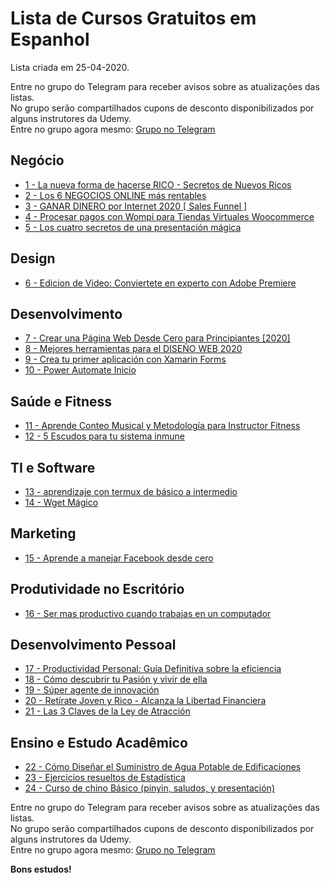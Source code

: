 # Lista de Cursos Gratuitos em Espanhol

Lista criada em 25-04-2020.

Entre no grupo do Telegram para receber avisos sobre as atualizações das listas.  
No grupo serão compartilhados cupons de desconto disponibilizados por alguns instrutores da Udemy.  
Entre no grupo agora mesmo: [Grupo no Telegram](http://bit.ly/2UvKbVX)


## Negócio
 - [ 1 - La nueva forma de hacerse RICO - Secretos de Nuevos Ricos](https://www.udemy.com/course/la-nueva-forma-de-hacerse-rico-secretos-de-nuevos-ricos/?deal_code=UDEAFFBCD320&ranMID=39197&ranEAID=FYTGsFWqJEA&ranSiteID=FYTGsFWqJEA-ru3zxxTKc5sff70WsFQgzw&LSNPUBID=FYTGsFWqJEA)
 - [ 2 - Los 6 NEGOCIOS ONLINE más rentables](https://www.udemy.com/course/los-6-negocios-online-mas-rentables/?deal_code=UDEAFFBCD320&ranMID=39197&ranEAID=FYTGsFWqJEA&ranSiteID=FYTGsFWqJEA-ru3zxxTKc5sff70WsFQgzw&LSNPUBID=FYTGsFWqJEA)
 - [ 3 - GANAR DINERO por Internet 2020 [ Sales Funnel ]](https://www.udemy.com/course/crea-tu-embudo-de-ventas-automatizado-desde-0/?deal_code=UDEAFFBCD320&ranMID=39197&ranEAID=FYTGsFWqJEA&ranSiteID=FYTGsFWqJEA-ru3zxxTKc5sff70WsFQgzw&LSNPUBID=FYTGsFWqJEA)
 - [ 4 - Procesar pagos con Wompi para Tiendas Virtuales Woocommerce](https://www.udemy.com/course/procesar-pagos-con-wompi-para-tiendas-virtuales-woocommerce/?deal_code=UDEAFFBCD320&ranMID=39197&ranEAID=FYTGsFWqJEA&ranSiteID=FYTGsFWqJEA-ru3zxxTKc5sff70WsFQgzw&LSNPUBID=FYTGsFWqJEA)
 - [ 5 - Los cuatro secretos de una presentación mágica](https://www.udemy.com/course/los-cuatro-secretos-de-una-presentacion-magica/?deal_code=UDEAFFBCD320&ranMID=39197&ranEAID=FYTGsFWqJEA&ranSiteID=FYTGsFWqJEA-ru3zxxTKc5sff70WsFQgzw&LSNPUBID=FYTGsFWqJEA)


## Design
 - [ 6 - Edicion de Video: Conviertete en experto con Adobe Premiere](https://www.udemy.com/course/expertoeditoraudiovisual/?deal_code=UDEAFFBCD320&ranMID=39197&ranEAID=FYTGsFWqJEA&ranSiteID=FYTGsFWqJEA-ru3zxxTKc5sff70WsFQgzw&LSNPUBID=FYTGsFWqJEA)


## Desenvolvimento
 - [ 7 - Crear una Página Web Desde Cero para Principiantes [2020]](https://www.udemy.com/course/diseno-web-desde-cero-para-principiantes-gratis/?deal_code=UDEAFFBCD320&ranMID=39197&ranEAID=FYTGsFWqJEA&ranSiteID=FYTGsFWqJEA-ru3zxxTKc5sff70WsFQgzw&LSNPUBID=FYTGsFWqJEA)
 - [ 8 - Mejores herramientas para el DISEÑO WEB 2020](https://www.udemy.com/course/herramientas-para-el-diseno-web/?deal_code=UDEAFFBCD320&ranMID=39197&ranEAID=FYTGsFWqJEA&ranSiteID=FYTGsFWqJEA-ru3zxxTKc5sff70WsFQgzw&LSNPUBID=FYTGsFWqJEA)
 - [ 9 - Crea tu primer aplicación con Xamarin Forms](https://www.udemy.com/course/curso-xamarin-gratis/?deal_code=UDEAFFBCD320&ranMID=39197&ranEAID=FYTGsFWqJEA&ranSiteID=FYTGsFWqJEA-ru3zxxTKc5sff70WsFQgzw&LSNPUBID=FYTGsFWqJEA)
 - [ 10 - Power Automate Inicio](https://www.udemy.com/course/power-automate-inicio/?deal_code=UDEAFFBCD320&ranMID=39197&ranEAID=FYTGsFWqJEA&ranSiteID=FYTGsFWqJEA-ru3zxxTKc5sff70WsFQgzw&LSNPUBID=FYTGsFWqJEA)


## Saúde e Fitness
 - [ 11 - Aprende Conteo Musical y Metodología para Instructor Fitness](https://www.udemy.com/course/aprende-conteo-musical-y-metodologia-para-instructor-fitness/?deal_code=UDEAFFBCD320&ranMID=39197&ranEAID=FYTGsFWqJEA&ranSiteID=FYTGsFWqJEA-ru3zxxTKc5sff70WsFQgzw&LSNPUBID=FYTGsFWqJEA)
 - [ 12 - 5 Escudos para tu sistema inmune](https://www.udemy.com/course/5-pautas-para-fortalecer-tu-sistema-inmune/?deal_code=UDEAFFBCD320&ranMID=39197&ranEAID=FYTGsFWqJEA&ranSiteID=FYTGsFWqJEA-ru3zxxTKc5sff70WsFQgzw&LSNPUBID=FYTGsFWqJEA)


## TI e Software
 - [ 13 - aprendizaje con termux de básico a intermedio](https://www.udemy.com/course/aprendizaje-con-termux-de-basico-a-intermedio/?deal_code=UDEAFFBCD320&ranMID=39197&ranEAID=FYTGsFWqJEA&ranSiteID=FYTGsFWqJEA-ru3zxxTKc5sff70WsFQgzw&LSNPUBID=FYTGsFWqJEA)
 - [ 14 - Wget Mágico](https://www.udemy.com/course/wget-magico/?deal_code=UDEAFFBCD320&ranMID=39197&ranEAID=FYTGsFWqJEA&ranSiteID=FYTGsFWqJEA-ru3zxxTKc5sff70WsFQgzw&LSNPUBID=FYTGsFWqJEA)


## Marketing
 - [ 15 - Aprende a manejar Facebook desde cero](https://www.udemy.com/course/aprende-a-manejar-facebook-desde-cero/?deal_code=UDEAFFBCD320&ranMID=39197&ranEAID=FYTGsFWqJEA&ranSiteID=FYTGsFWqJEA-ru3zxxTKc5sff70WsFQgzw&LSNPUBID=FYTGsFWqJEA)


## Produtividade no Escritório
 - [ 16 - Ser mas productivo cuando trabajas en un computador](https://www.udemy.com/course/ser-mas-productivo-cuando-trabajas-en-un-computador/?deal_code=UDEAFFBCD320&ranMID=39197&ranEAID=FYTGsFWqJEA&ranSiteID=FYTGsFWqJEA-ru3zxxTKc5sff70WsFQgzw&LSNPUBID=FYTGsFWqJEA)


## Desenvolvimento Pessoal
 - [ 17 - Productividad Personal: Guía Definitiva sobre la eficiencia](https://www.udemy.com/course/productividad-personal-guia-definitiva-sobre-la-eficiencia/?deal_code=UDEAFFBCD320&ranMID=39197&ranEAID=FYTGsFWqJEA&ranSiteID=FYTGsFWqJEA-ru3zxxTKc5sff70WsFQgzw&LSNPUBID=FYTGsFWqJEA)
 - [ 18 - Cómo descubrir tu Pasión y vivir de ella](https://www.udemy.com/course/como-descubrir-tu-pasion-y-vivir-de-ella/?deal_code=UDEAFFBCD320&ranMID=39197&ranEAID=FYTGsFWqJEA&ranSiteID=FYTGsFWqJEA-ru3zxxTKc5sff70WsFQgzw&LSNPUBID=FYTGsFWqJEA)
 - [ 19 - Súper agente de innovación](https://www.udemy.com/course/lacocreadora-superagentedeinnovacion/?deal_code=UDEAFFBCD320&ranMID=39197&ranEAID=FYTGsFWqJEA&ranSiteID=FYTGsFWqJEA-ru3zxxTKc5sff70WsFQgzw&LSNPUBID=FYTGsFWqJEA)
 - [ 20 - Retírate Joven y Rico - Alcanza la Libertad Financiera](https://www.udemy.com/course/retirate-joven-y-rico-alcanza-la-libertad-financiera/?deal_code=UDEAFFBCD320&ranMID=39197&ranEAID=FYTGsFWqJEA&ranSiteID=FYTGsFWqJEA-ru3zxxTKc5sff70WsFQgzw&LSNPUBID=FYTGsFWqJEA)
 - [ 21 - Las 3 Claves de la Ley de Atracción](https://www.udemy.com/course/leydeatraccion/?deal_code=UDEAFFBCD320&ranMID=39197&ranEAID=FYTGsFWqJEA&ranSiteID=FYTGsFWqJEA-ru3zxxTKc5sff70WsFQgzw&LSNPUBID=FYTGsFWqJEA)


## Ensino e Estudo Acadêmico
 - [ 22 - Cómo Diseñar el Suministro de Agua Potable de Edificaciones](https://www.udemy.com/course/tbarinas-sap/?deal_code=UDEAFFBCD320&ranMID=39197&ranEAID=FYTGsFWqJEA&ranSiteID=FYTGsFWqJEA-ru3zxxTKc5sff70WsFQgzw&LSNPUBID=FYTGsFWqJEA)
 - [ 23 - Ejercicios resueltos de Estadística](https://www.udemy.com/course/ejercicios-resueltos-de-estadistica/?deal_code=UDEAFFBCD320&ranMID=39197&ranEAID=FYTGsFWqJEA&ranSiteID=FYTGsFWqJEA-ru3zxxTKc5sff70WsFQgzw&LSNPUBID=FYTGsFWqJEA)
 - [ 24 - Curso de chino Básico (pinyin, saludos, y presentación)](https://www.udemy.com/course/chino-basico-mitoyo/?deal_code=UDEAFFBCD320&ranMID=39197&ranEAID=FYTGsFWqJEA&ranSiteID=FYTGsFWqJEA-ru3zxxTKc5sff70WsFQgzw&LSNPUBID=FYTGsFWqJEA)


Entre no grupo do Telegram para receber avisos sobre as atualizações das listas.  
No grupo serão compartilhados cupons de desconto disponibilizados por alguns instrutores da Udemy.  
Entre no grupo agora mesmo: [Grupo no Telegram](http://bit.ly/2UvKbVX)


**Bons estudos!**
